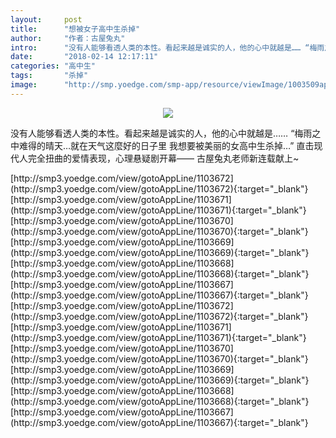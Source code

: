 ```yaml
---
layout:     post
title:      "想被女子高中生杀掉"
author:     "作者：古屋兔丸"
intro:      "没有人能够看透人类的本性。看起来越是诚实的人，他的心中就越是…… “梅雨之中难得的晴天…就在天气这麼好的日子里 我想要被美丽的女高中生杀掉…” 直击现代人完全扭曲的爱情表现，心理悬疑剧开幕—— 古屋兔丸老师新连载献上~"
date:       "2018-02-14 12:17:11"
categories: "高中生"
tags:       "杀掉"
image:      "http://smp.yoedge.com/smp-app/resource/viewImage/1003509appline.png"
---
```

<div style="text-align: center">
<p><img src="http://smp.yoedge.com/smp-app/resource/viewImage/1003509appline.png"/></p>
</div>
<p class="post-meta">
<span>没有人能够看透人类的本性。看起来越是诚实的人，他的心中就越是…… “梅雨之中难得的晴天…就在天气这麼好的日子里 我想要被美丽的女高中生杀掉…” 直击现代人完全扭曲的爱情表现，心理悬疑剧开幕—— 古屋兔丸老师新连载献上~</span>
</p>
[http://smp3.yoedge.com/view/gotoAppLine/1103672](http://smp3.yoedge.com/view/gotoAppLine/1103672){:target="_blank"}
[http://smp3.yoedge.com/view/gotoAppLine/1103671](http://smp3.yoedge.com/view/gotoAppLine/1103671){:target="_blank"}
[http://smp3.yoedge.com/view/gotoAppLine/1103670](http://smp3.yoedge.com/view/gotoAppLine/1103670){:target="_blank"}
[http://smp3.yoedge.com/view/gotoAppLine/1103669](http://smp3.yoedge.com/view/gotoAppLine/1103669){:target="_blank"}
[http://smp3.yoedge.com/view/gotoAppLine/1103668](http://smp3.yoedge.com/view/gotoAppLine/1103668){:target="_blank"}
[http://smp3.yoedge.com/view/gotoAppLine/1103667](http://smp3.yoedge.com/view/gotoAppLine/1103667){:target="_blank"}
[http://smp3.yoedge.com/view/gotoAppLine/1103672](http://smp3.yoedge.com/view/gotoAppLine/1103672){:target="_blank"}
[http://smp3.yoedge.com/view/gotoAppLine/1103671](http://smp3.yoedge.com/view/gotoAppLine/1103671){:target="_blank"}
[http://smp3.yoedge.com/view/gotoAppLine/1103670](http://smp3.yoedge.com/view/gotoAppLine/1103670){:target="_blank"}
[http://smp3.yoedge.com/view/gotoAppLine/1103669](http://smp3.yoedge.com/view/gotoAppLine/1103669){:target="_blank"}
[http://smp3.yoedge.com/view/gotoAppLine/1103668](http://smp3.yoedge.com/view/gotoAppLine/1103668){:target="_blank"}
[http://smp3.yoedge.com/view/gotoAppLine/1103667](http://smp3.yoedge.com/view/gotoAppLine/1103667){:target="_blank"}


